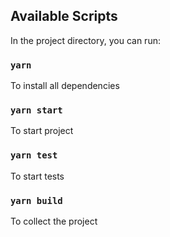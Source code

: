 ## Available Scripts

In the project directory, you can run:

### `yarn`

To install all dependencies

### `yarn start`

To start project

### `yarn test`

To start tests

### `yarn build`

To collect the project
